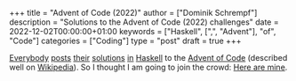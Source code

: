 +++
title = "Advent of Code (2022)"
author = ["Dominik Schrempf"]
description = "Solutions to the Advent of Code (2022) challenges"
date = 2022-12-02T00:00:00+01:00
keywords = ["Haskell", [",", "Advent"], "of", "Code"]
categories = ["Coding"]
type = "post"
draft = true
+++

[Everybody](https://mmhaskell.com/blog/2022/11/30/advent-of-code-2022) [posts](https://www.reddit.com/r/haskell/comments/z9mjcz/advent_of_code_2022_day_1/) [their](https://news.ycombinator.com/item?id=33811958) [solutions](https://wjwh.eu/posts/2022-11-30-haskell-aoc-tricks.html) [in](https://gitlab.com/slotThe/advent2022) [Haskell](https://github.com/borisskert/Advent-of-Code-2022.hs) to the [Advent of Code](https://adventofcode.com/2022) (described well
on [Wikipedia](https://en.wikipedia.org/wiki/Advent_of_Code)). So I thought I am going to join the crowd: [Here are mine](https://github.com/dschrempf/advent-of-code-twentytwo).
